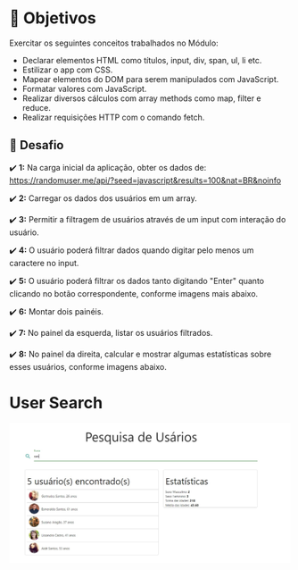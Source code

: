 # :dart: Objetivos

<p align="justify">Exercitar os seguintes conceitos trabalhados no Módulo:
<ul>
<li>Declarar elementos HTML como títulos, input, div, span, ul, li etc.</li>
<li>Estilizar o app com CSS.</li>
<li>Mapear elementos do DOM para serem manipulados com JavaScript.</li>
<li>Formatar valores com JavaScript.</li>
<li>Realizar diversos cálculos com array methods como map, filter e reduce.</li>
<li>Realizar requisições HTTP com o comando fetch.</li>
</ul>
</p>

## :triangular_flag_on_post: Desafio

:heavy_check_mark: <b>1:</b> Na carga inicial da aplicação, obter os dados de: https://randomuser.me/api/?seed=javascript&results=100&nat=BR&noinfo

:heavy_check_mark: <b>2:</b> Carregar os dados dos usuários em um array.

:heavy_check_mark: <b>3:</b> Permitir a filtragem de usuários através de um input com interação do usuário.

:heavy_check_mark: <b>4:</b> O usuário poderá filtrar dados quando digitar pelo menos um caractere no input.

:heavy_check_mark: <b>5:</b> O usuário poderá filtrar os dados tanto digitando "Enter" quanto clicando no botão correspondente, conforme imagens mais abaixo.

:heavy_check_mark: <b>6:</b> Montar dois painéis.

:heavy_check_mark: <b>7:</b> No painel da esquerda, listar os usuários filtrados.

:heavy_check_mark: <b>8:</b> No painel da direita, calcular e mostrar algumas estatísticas sobre esses usuários, conforme imagens abaixo.

# User Search
![UserSearch](UserSearch.png)
